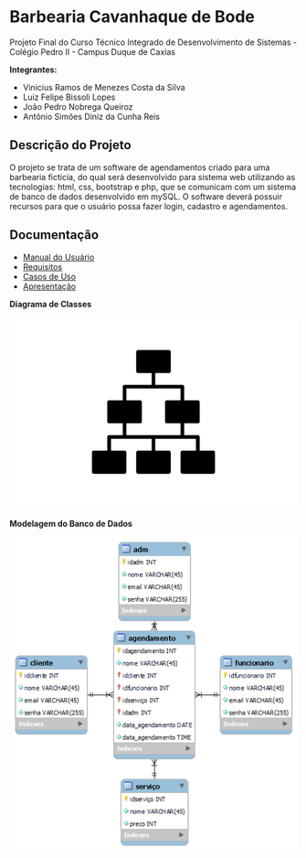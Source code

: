 # Barbearia Cavanhaque de Bode

Projeto Final do Curso Técnico Integrado de Desenvolvimento de Sistemas - Colégio Pedro II - Campus Duque de Caxias

**Integrantes:**
 - Vinicius Ramos de Menezes Costa da Silva   
 - Luiz Felipe Bissoli Lopes   
 - João Pedro Nobrega Queiroz
 - Antônio Simões Diniz da Cunha Reis

 ## Descrição do Projeto

O projeto se trata de um software de agendamentos criado para uma barbearia fictícia, do qual será desenvolvido para sistema web utilizando as tecnologias: html, css, bootstrap e php, que se comunicam com um sistema de banco de dados desenvolvido em mySQL. O software deverá possuir recursos para que o usuário possa fazer login, cadastro e agendamentos.

## Documentação

- [Manual do Usuário](manual.md)
- [Requisitos](requisitos.md)
- [Casos de Uso](casos-de-uso.md)
- [Apresentação](apresentacao.pdf)

**Diagrama de Classes**

![Diagrama de Classes](diagrama-exemplo.png)

**Modelagem do Banco de Dados**

![Diagrama de Banco de Dados](Diagramas/Diagrama%20de%20Banco%20de%20Dados/diagrama%20bd%20png.png)
